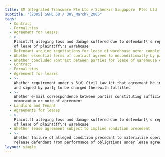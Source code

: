 ```yaml
---
title: SM Integrated Transware Pte Ltd v Schenker Singapore (Pte) Ltd
subtitle: "[2005] SGHC 58 / 30\_March\_2005"
tags:
  - Contract
  - Formalities
  - Agreement for leases
  - >-
    Plaintiff alleging loss and damage suffered due to defendant\'s repudiation
    of lease of plaintiff\'s warehouse
  - Defendant arguing negotiations for lease of warehouse never completed
  - Whether essential terms of contract agreed to unconditionally by parties
  - Whether concluded contract between parties for lease of warehouse existing
  - Contract
  - Formalities
  - Agreement for leases
  - >-
    Whether requirement under s 6(d) Civil Law Act that agreement be in writing
    and signed by party to be charged therewith fulfilled
  - >-
    Whether e-mail correspondence between parties constituting sufficient
    memorandum or note of agreement
  - Landlord and Tenant
  - Agreements for leases
  - >-
    Plaintiff alleging loss and damage suffered due to defendant\'s repudiation
    of lease of plaintiff\'s warehouse
  - Whether lease agreement subject to implied condition precedent
  - >-
    Whether failure of alleged condition precedent to materialise operating to
    release defendant from performance of obligations under lease agreement
layout: single
---
```


